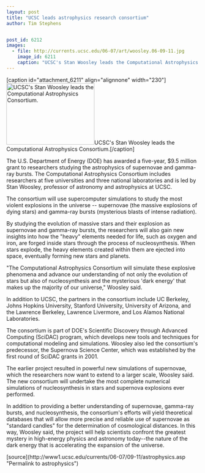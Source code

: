 ```yaml
---
layout: post
title: "UCSC leads astrophysics research consortium"
author: Tim Stephens


post_id: 6212
images:
  - file: http://currents.ucsc.edu/06-07/art/woosley.06-09-11.jpg
    image_id: 6211
    caption: "UCSC's Stan Woosley leads the Computational Astrophysics Consortium."
---
```


[caption id="attachment_6211" align="alignnone" width="230"]<a href="http://localhost/mysite/wp-content/uploads/2006/09/woosley.06-09-11.jpg"><img class="size-full wp-image-6211" src="http://localhost/mysite/wp-content/uploads/2006/09/woosley.06-09-11.jpg" alt="UCSC's Stan Woosley leads the Computational Astrophysics Consortium." width="230" height="161" /></a>UCSC's Stan Woosley leads the Computational Astrophysics Consortium.[/caption]
<a name="content" id="content"></a>
<p>
  The U.S. Department of Energy (DOE) has awarded a five-year, $9.5 million grant to researchers studying the astrophysics of supernovae and gamma-ray bursts. The Computational Astrophysics Consortium includes researchers at five universities and three national laboratories and is led by Stan Woosley, professor of astronomy and astrophysics at UCSC.
</p>
<p>
  The consortium will use supercomputer simulations to study the most violent explosions in the universe -- supernovae (the massive explosions of dying stars) and gamma-ray bursts (mysterious blasts of intense radiation).
</p>
<p>
  By studying the evolution of massive stars and their explosion as supernovae and gamma-ray bursts, the researchers will also gain new insights into how the "heavy" elements needed for life, such as oxygen and iron, are forged inside stars through the process of nucleosynthesis. When stars explode, the heavy elements created within them are ejected into space, eventually forming new stars and planets.
</p>
<p>
  "The Computational Astrophysics Consortium will simulate these explosive phenomena and advance our understanding of not only the evolution of stars but also of nucleosynthesis and the mysterious 'dark energy' that makes up the majority of our universe," Woosley said.
</p>
<p>
  In addition to UCSC, the partners in the consortium include UC Berkeley, Johns Hopkins University, Stanford University, University of Arizona, and the Lawrence Berkeley, Lawrence Livermore, and Los Alamos National Laboratories.
</p>
<p>
  The consortium is part of DOE's Scientific Discovery through Advanced Computing (SciDAC) program, which develops new tools and techniques for computational modeling and simulations. Woosley also led the consortium's predecessor, the Supernova Science Center, which was established by the first round of SciDAC grants in 2001.
</p>
<p>
  The earlier project resulted in powerful new simulations of supernovae, which the researchers now want to extend to a larger scale, Woosley said. The new consortium will undertake the most complete numerical simulations of nucleosynthesis in stars and supernova explosions ever performed.
</p>
<p>
  In addition to providing a better understanding of supernovae, gamma-ray bursts, and nucleosynthesis, the consortium's efforts will yield theoretical databases that will allow more precise and reliable use of supernovae as "standard candles" for the determination of cosmological distances. In this way, Woosley said, the project will help scientists confront the greatest mystery in high-energy physics and astronomy today--the nature of the dark energy that is accelerating the expansion of the universe.
</p>
[source](http://www1.ucsc.edu/currents/06-07/09-11/astrophysics.asp "Permalink to astrophysics")
